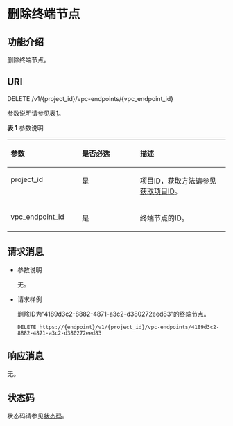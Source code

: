 # 删除终端节点<a name="zh-cn_topic_0130978820"></a>

## 功能介绍<a name="section23326136"></a>

删除终端节点。

## URI<a name="section8608636"></a>

DELETE /v1/\{project\_id\}/vpc-endpoints/\{vpc\_endpoint\_id\}

参数说明请参见[表1](#table2452701)。

**表 1**  参数说明

<a name="table2452701"></a>
<table><thead align="left"><tr id="row24297719"><th class="cellrowborder" valign="top" width="32.65%" id="mcps1.2.4.1.1"><p id="p21958222"><a name="p21958222"></a><a name="p21958222"></a>参数</p>
</th>
<th class="cellrowborder" valign="top" width="26.529999999999998%" id="mcps1.2.4.1.2"><p id="p33785549"><a name="p33785549"></a><a name="p33785549"></a>是否必选</p>
</th>
<th class="cellrowborder" valign="top" width="40.82%" id="mcps1.2.4.1.3"><p id="p52274973"><a name="p52274973"></a><a name="p52274973"></a>描述</p>
</th>
</tr>
</thead>
<tbody><tr id="row6414438"><td class="cellrowborder" valign="top" width="32.65%" headers="mcps1.2.4.1.1 "><p id="p49807439"><a name="p49807439"></a><a name="p49807439"></a>project_id</p>
</td>
<td class="cellrowborder" valign="top" width="26.529999999999998%" headers="mcps1.2.4.1.2 "><p id="p7870720"><a name="p7870720"></a><a name="p7870720"></a>是</p>
</td>
<td class="cellrowborder" valign="top" width="40.82%" headers="mcps1.2.4.1.3 "><p id="p33548578"><a name="p33548578"></a><a name="p33548578"></a>项目ID，获取方法请参见<a href="获取项目ID.md">获取项目ID</a>。</p>
</td>
</tr>
<tr id="row33501748"><td class="cellrowborder" valign="top" width="32.65%" headers="mcps1.2.4.1.1 "><p id="p29287106"><a name="p29287106"></a><a name="p29287106"></a>vpc_endpoint_id</p>
</td>
<td class="cellrowborder" valign="top" width="26.529999999999998%" headers="mcps1.2.4.1.2 "><p id="p23445396"><a name="p23445396"></a><a name="p23445396"></a>是</p>
</td>
<td class="cellrowborder" valign="top" width="40.82%" headers="mcps1.2.4.1.3 "><p id="p20028947"><a name="p20028947"></a><a name="p20028947"></a>终端节点的ID。</p>
</td>
</tr>
</tbody>
</table>

## 请求消息<a name="section10368864"></a>

-   参数说明

    无。

-   请求样例

    删除ID为“4189d3c2-8882-4871-a3c2-d380272eed83”的终端节点。

    ```
    DELETE https://{endpoint}/v1/{project_id}/vpc-endpoints/4189d3c2-8882-4871-a3c2-d380272eed83
    ```


## 响应消息<a name="section34571669"></a>

无。

## 状态码<a name="section48841790"></a>

状态码请参见[状态码](状态码.md)。

